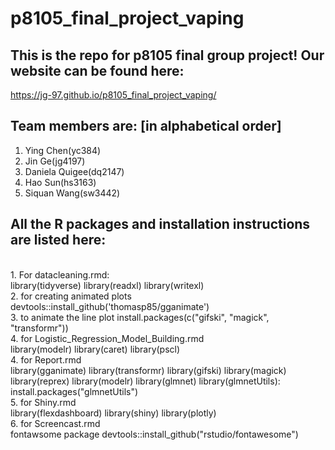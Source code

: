 # p8105_final_project_vaping

## This is the repo for p8105 final group project! Our website can be found here:
   https://jg-97.github.io/p8105_final_project_vaping/
<br>  
   
## Team members are: [in alphabetical order]
1. Ying Chen(yc384)
2. Jin Ge(jg4197)
3. Daniela Quigee(dq2147)
4. Hao Sun(hs3163)
5. Siquan Wang(sw3442) 

## All the R packages and installation instructions are listed here:
<br>
1. For datacleaning.rmd: 
<br>
   library(tidyverse)
   library(readxl)
   library(writexl)
<br>
2. for creating animated plots
<br>
   devtools::install_github('thomasp85/gganimate')
<br>  
3. to animate the line plot
   install.packages(c("gifski", "magick", "transformr")) 
<br>
4. for Logistic_Regression_Model_Building.rmd
<br>
   library(modelr)
   library(caret)
   library(pscl)
<br>
4. for Report.rmd
<br>
   library(gganimate)
   library(transformr)
   library(gifski)
   library(magick)
   library(reprex)
   library(modelr)
   library(glmnet)
   library(glmnetUtils): install.packages("glmnetUtils")
<br>
5. for Shiny.rmd
<br>
   library(flexdashboard)
   library(shiny)
   library(plotly)
<br>
6. for Screencast.rmd
<br>
   fontawsome package
   devtools::install_github("rstudio/fontawesome")
   
   

